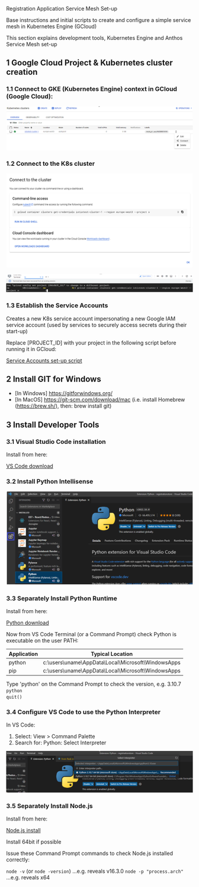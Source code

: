 Registration Application Service Mesh Set-up

Base instructions and initial scripts to create and configure a simple service mesh in Kubernetes Engine (GCloud)

This section explains development tools, Kubernetes Engine and Anthos Service Mesh set-up

## 1 Google Cloud Project & Kubernetes cluster creation

### 1.1 Connect to GKE (Kubernetes Engine) context in GCloud (Google Cloud):

![Connecting to GKE context](README.images/Picture1.png)

### 1.2 Connect to the K8s cluster

![Connecting to GKE context](README.images/Picture2.png)

![Connecting to GKE context](README.images/Picture3.png)

### 1.3 Establish the Service Accounts

Creates a new K8s service account impersonating a new Google IAM service account (used by services to securely access secrets during their start-up)

Replace [PROJECT_ID] with your project in the following script before running it in GCloud:

[Service Accounts set-up script](https://github.com/burningglass/registrationservicemeshsetup/blob/main/createAndPermissionServiceMeshAccounts.sh)

## 2 Install GIT for Windows

- [In Windows] https://gitforwindows.org/
- [In MacOS] https://git-scm.com/download/mac (i.e. install Homebrew (https://brew.sh/), then:  brew install git)

## 3 Install Developer Tools

### 3.1 Visual Studio Code installation

Install from here:

[VS Code download](https://code.visualstudio.com/download)

### 3.2 Install Python Intellisense

![Installing Python Intellisense](README.images/Picture4.png)

### 3.3 Separately Install Python Runtime

Install from here:

[Python download](https://www.python.org/downloads/)

Now from VS Code Terminal (or a Command Prompt) check Python is executable on the user PATH:

| Application | Typical Location |
| ----------- | ----------- |
| python | c:\users\uname\AppData\Local\Microsoft\WindowsApps |
| pip | c:\users\uname\AppData\Local\Microsoft\WindowsApps |

Type 'python' on the Command Prompt to check the version, e.g. 3.10.7
`python`</br>
`quit()`

### 3.4 Configure VS Code to use the Python Interpreter

In VS Code:

1. Select: View > Command Palette
2. Search for: Python: Select Interpreter

![Setting Python Interpreter in VS Code](README.images/Picture5.png)

### 3.5 Separately Install Node.js

Install from here:

[Node.js install](https://nodejs.org/en/download/)

Install 64bit if possible

Issue these Command Prompt commands to check Node.js installed correctly:

`node -v` (or `node -version`) ...e.g. reveals v16.3.0
`node -p "process.arch"` ...e.g. reveals x64
